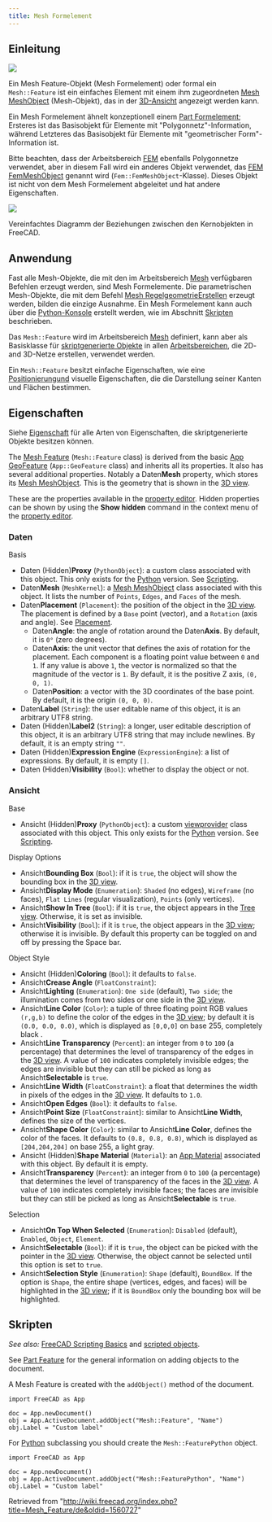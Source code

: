 ```yaml
---
title: Mesh Formelement
---
```


## Einleitung

![](/images/Mesh_Tree.svg)

Ein Mesh Feature-Objekt (Mesh Formelement) oder formal ein `Mesh::Feature` ist ein einfaches Element mit einem ihm zugeordneten [Mesh MeshObject](/Mesh_MeshObject/de "Mesh MeshObject/de") (Mesh-Objekt), das in der [3D-Ansicht](/3D_view/de "3D view/de") angezeigt werden kann.

Ein Mesh Formelement ähnelt konzeptionell einem [Part Formelement](/Part_Feature/de "Part Feature/de"); Ersteres ist das Basisobjekt für Elemente mit "Polygonnetz"-Information, während Letzteres das Basisobjekt für Elemente mit "geometrischer Form"-Information ist.

Bitte beachten, dass der Arbeitsbereich [FEM](/FEM_Workbench/de "FEM Workbench/de") ebenfalls Polygonnetze verwendet, aber in diesem Fall wird ein anderes Objekt verwendet, das [FEM FemMeshObject](/FEM_Mesh/de "FEM Mesh/de") genannt wird (`Fem::FemMeshObject`-Klasse). Dieses Objekt ist nicht von dem Mesh Formelement abgeleitet und hat andere Eigenschaften.

![](/images/FreeCAD_core_objects.svg)

Vereinfachtes Diagramm der Beziehungen zwischen den Kernobjekten in FreeCAD.

## Anwendung

Fast alle Mesh-Objekte, die mit den im Arbeitsbereich [Mesh](/Mesh_Workbench/de "Mesh Workbench/de") verfügbaren Befehlen erzeugt werden, sind Mesh Formelemente. Die parametrischen Mesh-Objekte, die mit dem Befehl [Mesh RegelgeometrieErstellen](/Mesh_BuildRegularSolid/de "Mesh BuildRegularSolid/de") erzeugt werden, bilden die einzige Ausnahme. Ein Mesh Formelement kann auch über die [Python-Konsole](/Python_console/de "Python console/de") erstellt werden, wie im Abschnitt [Skripten](#Skripten) beschrieben.

Das `Mesh::Feature` wird im Arbeitsbereich [Mesh](/Mesh_Workbench/de "Mesh Workbench/de") definiert, kann aber als Basisklasse für [skriptgenerierte Objekte](/Scripted_objects/de "Scripted objects/de") in allen [Arbeitsbereichen](/Workbenches/de "Workbenches/de"), die 2D- and 3D-Netze erstellen, verwendet werden.

Ein `Mesh::Feature` besitzt einfache Eigenschaften, wie eine [Positionierungund](/Placement/de "Placement/de") visuelle Eigenschaften, die die Darstellung seiner Kanten und Flächen bestimmen.

## Eigenschaften

Siehe [Eigenschaft](/Property/de "Property/de") für alle Arten von Eigenschaften, die skriptgenerierte Objekte besitzen können.

The [Mesh Feature](/Mesh_Feature "Mesh Feature") (`Mesh::Feature` class) is derived from the basic [App GeoFeature](/App_GeoFeature "App GeoFeature") (`App::GeoFeature` class) and inherits all its properties. It also has several additional properties. Notably a Daten**Mesh** property, which stores its [Mesh MeshObject](/Mesh_MeshObject "Mesh MeshObject"). This is the geometry that is shown in the [3D view](/3D_view "3D view").

These are the properties available in the [property editor](/Property_editor "Property editor"). Hidden properties can be shown by using the **Show hidden** command in the context menu of the [property editor](/Property_editor "Property editor").

### Daten

Basis

- Daten (Hidden)**Proxy** (`PythonObject`): a custom class associated with this object. This only exists for the [Python](/Python "Python") version. See [Scripting](#Scripting).
- Daten**Mesh** (`MeshKernel`): a [Mesh MeshObject](/Mesh_MeshObject "Mesh MeshObject") class associated with this object. It lists the number of `Points`, `Edges`, and `Faces` of the mesh.
- Daten**Placement** (`Placement`): the position of the object in the [3D view](/3D_view "3D view"). The placement is defined by a `Base` point (vector), and a `Rotation` (axis and angle). See [Placement](/Placement "Placement").
  - Daten**Angle**: the angle of rotation around the Daten**Axis**. By default, it is `0°` (zero degrees).
  - Daten**Axis**: the unit vector that defines the axis of rotation for the placement. Each component is a floating point value between `0` and `1`. If any value is above `1`, the vector is normalized so that the magnitude of the vector is `1`. By default, it is the positive Z axis, `(0, 0, 1)`.
  - Daten**Position**: a vector with the 3D coordinates of the base point. By default, it is the origin `(0, 0, 0)`.
- Daten**Label** (`String`): the user editable name of this object, it is an arbitrary UTF8 string.
- Daten (Hidden)**Label2** (`String`): a longer, user editable description of this object, it is an arbitrary UTF8 string that may include newlines. By default, it is an empty string `""`.
- Daten (Hidden)**Expression Engine** (`ExpressionEngine`): a list of expressions. By default, it is empty `[]`.
- Daten (Hidden)**Visibility** (`Bool`): whether to display the object or not.

### Ansicht

Base

- Ansicht (Hidden)**Proxy** (`PythonObject`): a custom [viewprovider](/Viewprovider "Viewprovider") class associated with this object. This only exists for the [Python](/Python "Python") version. See [Scripting](#Scripting).

Display Options

- Ansicht**Bounding Box** (`Bool`): if it is `true`, the object will show the bounding box in the [3D view](/3D_view "3D view").
- Ansicht**Display Mode** (`Enumeration`): `Shaded` (no edges), `Wireframe` (no faces), `Flat Lines` (regular visualization), `Points` (only vertices).
- Ansicht**Show In Tree** (`Bool`): if it is `true`, the object appears in the [Tree view](/Tree_view "Tree view"). Otherwise, it is set as invisible.
- Ansicht**Visibility** (`Bool`): if it is `true`, the object appears in the [3D view](/3D_view "3D view"); otherwise it is invisible. By default this property can be toggled on and off by pressing the Space bar.

Object Style

- Ansicht (Hidden)**Coloring** (`Bool`): it defaults to `false`.
- Ansicht**Crease Angle** (`FloatConstraint`):
- Ansicht**Lighting** (`Enumeration`): `One side` (default), `Two side`; the illumination comes from two sides or one side in the [3D view](/3D_view "3D view").
- Ansicht**Line Color** (`Color`): a tuple of three floating point RGB values `(r,g,b)` to define the color of the edges in the [3D view](/3D_view "3D view"); by default it is `(0.0, 0.0, 0.0)`, which is displayed as `[0,0,0]` on base 255, completely black .
- Ansicht**Line Transparency** (`Percent`): an integer from `0` to `100` (a percentage) that determines the level of transparency of the edges in the [3D view](/3D_view "3D view"). A value of `100` indicates completely invisible edges; the edges are invisible but they can still be picked as long as Ansicht**Selectable** is `true`.
- Ansicht**Line Width** (`FloatConstraint`): a float that determines the width in pixels of the edges in the [3D view](/3D_view "3D view"). It defaults to `1.0`.
- Ansicht**Open Edges** (`Bool`): it defaults to `false`.
- Ansicht**Point Size** (`FloatConstraint`): similar to Ansicht**Line Width**, defines the size of the vertices.
- Ansicht**Shape Color** (`Color`): similar to Ansicht**Line Color**, defines the color of the faces. It defaults to `(0.8, 0.8, 0.8)`, which is displayed as `[204,204,204]` on base 255, a light gray.
- Ansicht (Hidden)**Shape Material** (`Material`): an [App Material](/index.php?title=App_Material&action=edit&redlink=1 "App Material (page does not exist)") associated with this object. By default it is empty.
- Ansicht**Transparency** (`Percent`): an integer from `0` to `100` (a percentage) that determines the level of transparency of the faces in the [3D view](/3D_view "3D view"). A value of `100` indicates completely invisible faces; the faces are invisible but they can still be picked as long as Ansicht**Selectable** is `true`.

Selection

- Ansicht**On Top When Selected** (`Enumeration`): `Disabled` (default), `Enabled`, `Object`, `Element`.
- Ansicht**Selectable** (`Bool`): if it is `true`, the object can be picked with the pointer in the [3D view](/3D_view "3D view"). Otherwise, the object cannot be selected until this option is set to `true`.
- Ansicht**Selection Style** (`Enumeration`): `Shape` (default), `BoundBox`. If the option is `Shape`, the entire shape (vertices, edges, and faces) will be highlighted in the [3D view](/3D_view "3D view"); if it is `BoundBox` only the bounding box will be highlighted.

## Skripten

_See also:_ [FreeCAD Scripting Basics](/FreeCAD_Scripting_Basics "FreeCAD Scripting Basics") and [scripted objects](/Scripted_objects "Scripted objects").

See [Part Feature](/Part_Feature "Part Feature") for the general information on adding objects to the document.

A Mesh Feature is created with the `addObject()` method of the document.

```
import FreeCAD as App

doc = App.newDocument()
obj = App.ActiveDocument.addObject("Mesh::Feature", "Name")
obj.Label = "Custom label"

```

For [Python](/Python "Python") subclassing you should create the `Mesh::FeaturePython` object.

```
import FreeCAD as App

doc = App.newDocument()
obj = App.ActiveDocument.addObject("Mesh::FeaturePython", "Name")
obj.Label = "Custom label"

```

Retrieved from "<http://wiki.freecad.org/index.php?title=Mesh_Feature/de&oldid=1560727>"
